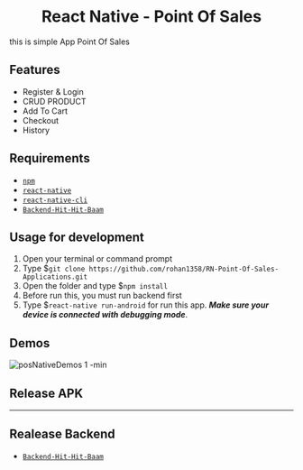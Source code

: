 <h1 align="center">React Native - Point Of Sales</h1>


this is simple App Point Of Sales

## Features
- Register & Login
- CRUD PRODUCT
- Add To Cart
- Checkout
- History


## Requirements
* [`npm`](https://www.npmjs.com/get-npm)
* [`react-native`](https://facebook.github.io/react-native/docs/getting-started)
* [`react-native-cli`](https://facebook.github.io/react-native/docs/getting-started)
* [`Backend-Hit-Hit-Baam`](https://github.com/rohan1358/BackEnd-Point-Of-Sales)


## Usage for development
1. Open your terminal or command prompt
2. Type $`git clone https://github.com/rohan1358/RN-Point-Of-Sales-Applications.git`
3. Open the folder and type $`npm install`
4. Before run this, you must run backend first
5. Type $`react-native run-android` for run this app. ***Make sure your device is connected with debugging mode***.

## Demos
![posNativeDemos 1 -min](https://user-images.githubusercontent.com/28683986/79118033-e8b64280-7db6-11ea-8a20-379237844e24.gif)


## Release APK
- - - - -

## Realease Backend
* [`Backend-Hit-Hit-Baam`](https://github.com/rohan1358/BackEnd-Point-Of-Sales)
